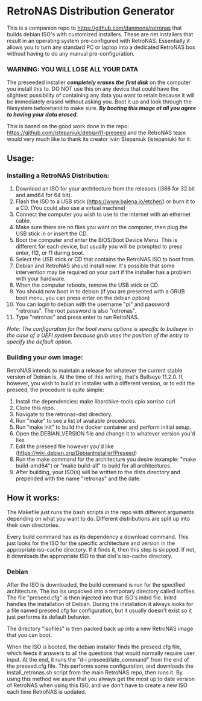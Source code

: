 # RetroNAS Distribution Generator
This is a companion repo to https://github.com/danmons/retronas that builds debian ISO's with customized installers. These are net installers that result in an operating system pre-configured with RetroNAS. Essentially it allows you to turn any standard PC or laptop into a dedicated RetroNAS box without having to do any manual pre-configuration.

### WARNING: YOU WILL LOSE ALL YOUR DATA

The preseeded installer ***completely erases the first disk*** on the computer you install this to. DO NOT use this on any device that could have the slightest possibility of containing any data you want to retain because it will be immediately erased without asking you. Boot it up and look through the filesystem beforehand to make sure. ***By booting this image at all you agree to having your data erased***.

This is based on the good work done in the repo: https://github.com/istepaniuk/debian11-preseed and the RetroNAS team would very much like to thank its creator Iván Stepaniuk (istepaniuk) for it.

## Usage:

### Installing a RetroNAS Distribution:
1. Download an ISO for your architecture from the releases (i386 for 32 bit and amd64 for 64 bit).
2. Flash the ISO to a USB stick (https://www.balena.io/etcher/) or burn it to a CD. (You could also use a virtual machine)
3. Connect the computer you wish to use to the internet with an ethernet cable.
4. Make sure there are no files you want on the computer, then plug the USB stick in or insert the CD.
5. Boot the computer and enter the BIOS/Boot Device Menu. This is different for each device, but usually you will be prompted to press enter, f12, or f1 during boot.
6. Select the USB stick or CD that contains the RetroNAS ISO to boot from.
7. Debian and RetroNAS should install now. It's possible that some intervention may be required on your part if the installer has a problem with your hardware.
8. When the computer reboots, remove the USB stick or CD.
9. You should now boot in to debian (if you are presented with a GRUB boot menu, you can press enter on the debian option)
10. You can login to debian with the username "pi" and password "retronas". The root password is also "retronas".
11. Type "retronas" and press enter to run RetroNAS.

*Note: The configuration for the boot menu options is specific to bullseye in the case of a UEFI system because grub uses the position of the entry to specify the default option.*

### Building your own image:
RetroNAS intends to maintain a release for whatever the current stable version of Debian is. At the time of this writing, that's Bullseye 11.2.0. If, however, you wish to build an installer with a different version, or to edit the preseed, the procedure is quite simple:

1. Install the dependencies: make libarchive-tools cpio xorriso curl
2. Clone this repo.
3. Navigate to the retronas-dist directory.
4. Run "make" to see a list of available procedures.
5. Run "make init" to build the docker container and perform initial setup.
6. Open the DEBIAN_VERSION file and change it to whatever version you'd like.
7. Edit the preseed file however you'd like (https://wiki.debian.org/DebianInstaller/Preseed)
8. Run the make command for the architecture you desire (example: "make build-amd64") or "make build-all" to build for all architectures.
9. After building, your ISO(s) will be written to the dists directory and prepended with the name "retronas" and the date.

## How it works:

The Makefile just runs the bash scripts in the repo with different arguments depending on what you want to do. Different distributions are split up into their own directories.

Every build command has as its dependency a download command. This just looks for the ISO for the specific architecture and version in the appropriate iso-cache directory. If it finds it, then this step is skipped. If not, it downloads the appropriate ISO to that dist's iso-cache directory. 

### Debian

After the ISO is downloaded, the build command is run for the specified architecture. The iso iss unpacked into a temporary directory called isofiles. The file "preseed.cfg" is then injected into that ISO's initrd file. Initrd  handles the installation of Debian. During the installation it always looks for a file named preseed.cfg for configuration, but it usually doesn't exist so it just performs its default behavior.

The directory "isofiles" is then packed back up into a new RetroNAS image that you can boot.

When the ISO is booted, the debian installer finds the preseed.cfg file, which feeds it answers to all the questions that would normally require user input. At the end, it runs the "d-i preseed/late_command" from the end of the preseed.cfg file. This performs some configuration, and downloads the install_retronas.sh script from the main RetroNAS repo, then runs it. By using this method we asure that you always get the most up to date version of RetroNAS when using this ISO,
and we don't have to create a new ISO each time RetroNAS is updated.
